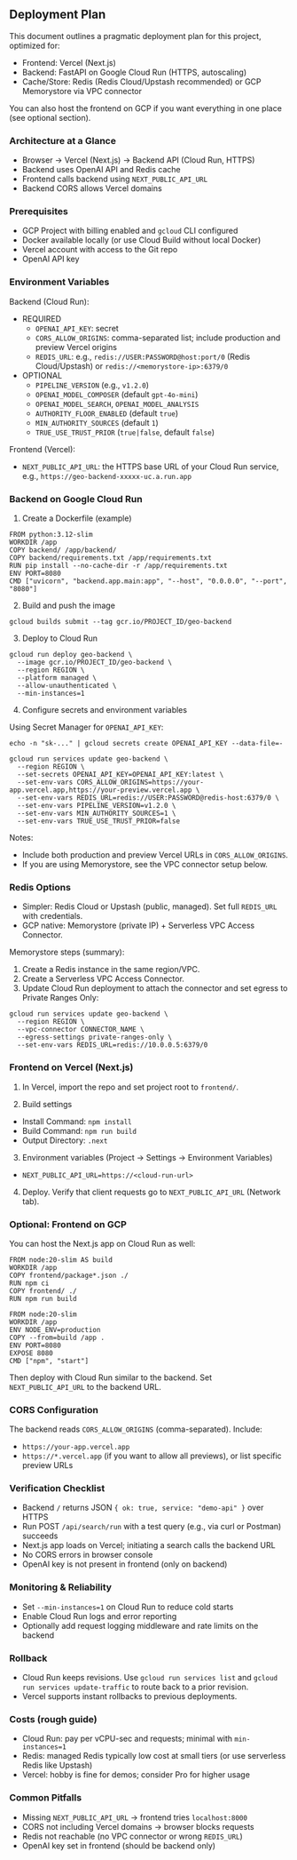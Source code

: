 ## Deployment Plan

This document outlines a pragmatic deployment plan for this project, optimized for:

- Frontend: Vercel (Next.js)
- Backend: FastAPI on Google Cloud Run (HTTPS, autoscaling)
- Cache/Store: Redis (Redis Cloud/Upstash recommended) or GCP Memorystore via VPC connector

You can also host the frontend on GCP if you want everything in one place (see optional section).

### Architecture at a Glance

- Browser → Vercel (Next.js) → Backend API (Cloud Run, HTTPS)
- Backend uses OpenAI API and Redis cache
- Frontend calls backend using `NEXT_PUBLIC_API_URL`
- Backend CORS allows Vercel domains

### Prerequisites

- GCP Project with billing enabled and `gcloud` CLI configured
- Docker available locally (or use Cloud Build without local Docker)
- Vercel account with access to the Git repo
- OpenAI API key

### Environment Variables

Backend (Cloud Run):

- REQUIRED
  - `OPENAI_API_KEY`: secret
  - `CORS_ALLOW_ORIGINS`: comma-separated list; include production and preview Vercel origins
  - `REDIS_URL`: e.g., `redis://USER:PASSWORD@host:port/0` (Redis Cloud/Upstash) or `redis://<memorystore-ip>:6379/0`
- OPTIONAL
  - `PIPELINE_VERSION` (e.g., `v1.2.0`)
  - `OPENAI_MODEL_COMPOSER` (default `gpt-4o-mini`)
  - `OPENAI_MODEL_SEARCH`, `OPENAI_MODEL_ANALYSIS`
  - `AUTHORITY_FLOOR_ENABLED` (default `true`)
  - `MIN_AUTHORITY_SOURCES` (default `1`)
  - `TRUE_USE_TRUST_PRIOR` (`true|false`, default `false`)

Frontend (Vercel):

- `NEXT_PUBLIC_API_URL`: the HTTPS base URL of your Cloud Run service, e.g., `https://geo-backend-xxxxx-uc.a.run.app`

### Backend on Google Cloud Run

1. Create a Dockerfile (example)

```
FROM python:3.12-slim
WORKDIR /app
COPY backend/ /app/backend/
COPY backend/requirements.txt /app/requirements.txt
RUN pip install --no-cache-dir -r /app/requirements.txt
ENV PORT=8080
CMD ["uvicorn", "backend.app.main:app", "--host", "0.0.0.0", "--port", "8080"]
```

2. Build and push the image

```
gcloud builds submit --tag gcr.io/PROJECT_ID/geo-backend
```

3. Deploy to Cloud Run

```
gcloud run deploy geo-backend \
  --image gcr.io/PROJECT_ID/geo-backend \
  --region REGION \
  --platform managed \
  --allow-unauthenticated \
  --min-instances=1
```

4. Configure secrets and environment variables

Using Secret Manager for `OPENAI_API_KEY`:

```
echo -n "sk-..." | gcloud secrets create OPENAI_API_KEY --data-file=-

gcloud run services update geo-backend \
  --region REGION \
  --set-secrets OPENAI_API_KEY=OPENAI_API_KEY:latest \
  --set-env-vars CORS_ALLOW_ORIGINS=https://your-app.vercel.app,https://your-preview.vercel.app \
  --set-env-vars REDIS_URL=redis://USER:PASSWORD@redis-host:6379/0 \
  --set-env-vars PIPELINE_VERSION=v1.2.0 \
  --set-env-vars MIN_AUTHORITY_SOURCES=1 \
  --set-env-vars TRUE_USE_TRUST_PRIOR=false
```

Notes:

- Include both production and preview Vercel URLs in `CORS_ALLOW_ORIGINS`.
- If you are using Memorystore, see the VPC connector setup below.

### Redis Options

- Simpler: Redis Cloud or Upstash (public, managed). Set full `REDIS_URL` with credentials.
- GCP native: Memorystore (private IP) + Serverless VPC Access Connector.

Memorystore steps (summary):

1. Create a Redis instance in the same region/VPC.
2. Create a Serverless VPC Access Connector.
3. Update Cloud Run deployment to attach the connector and set egress to Private Ranges Only:

```
gcloud run services update geo-backend \
  --region REGION \
  --vpc-connector CONNECTOR_NAME \
  --egress-settings private-ranges-only \
  --set-env-vars REDIS_URL=redis://10.0.0.5:6379/0
```

### Frontend on Vercel (Next.js)

1. In Vercel, import the repo and set project root to `frontend/`.

2. Build settings

- Install Command: `npm install`
- Build Command: `npm run build`
- Output Directory: `.next`

3. Environment variables (Project → Settings → Environment Variables)

- `NEXT_PUBLIC_API_URL=https://<cloud-run-url>`

4. Deploy. Verify that client requests go to `NEXT_PUBLIC_API_URL` (Network tab).

### Optional: Frontend on GCP

You can host the Next.js app on Cloud Run as well:

```
FROM node:20-slim AS build
WORKDIR /app
COPY frontend/package*.json ./
RUN npm ci
COPY frontend/ ./
RUN npm run build

FROM node:20-slim
WORKDIR /app
ENV NODE_ENV=production
COPY --from=build /app .
ENV PORT=8080
EXPOSE 8080
CMD ["npm", "start"]
```

Then deploy with Cloud Run similar to the backend. Set `NEXT_PUBLIC_API_URL` to the backend URL.

### CORS Configuration

The backend reads `CORS_ALLOW_ORIGINS` (comma-separated). Include:

- `https://your-app.vercel.app`
- `https://*.vercel.app` (if you want to allow all previews), or list specific preview URLs

### Verification Checklist

- Backend `/` returns JSON `{ ok: true, service: "demo-api" }` over HTTPS
- Run POST `/api/search/run` with a test query (e.g., via curl or Postman) succeeds
- Next.js app loads on Vercel; initiating a search calls the backend URL
- No CORS errors in browser console
- OpenAI key is not present in frontend (only on backend)

### Monitoring & Reliability

- Set `--min-instances=1` on Cloud Run to reduce cold starts
- Enable Cloud Run logs and error reporting
- Optionally add request logging middleware and rate limits on the backend

### Rollback

- Cloud Run keeps revisions. Use `gcloud run services list` and `gcloud run services update-traffic` to route back to a prior revision.
- Vercel supports instant rollbacks to previous deployments.

### Costs (rough guide)

- Cloud Run: pay per vCPU-sec and requests; minimal with `min-instances=1`
- Redis: managed Redis typically low cost at small tiers (or use serverless Redis like Upstash)
- Vercel: hobby is fine for demos; consider Pro for higher usage

### Common Pitfalls

- Missing `NEXT_PUBLIC_API_URL` → frontend tries `localhost:8000`
- CORS not including Vercel domains → browser blocks requests
- Redis not reachable (no VPC connector or wrong `REDIS_URL`)
- OpenAI key set in frontend (should be backend only)

